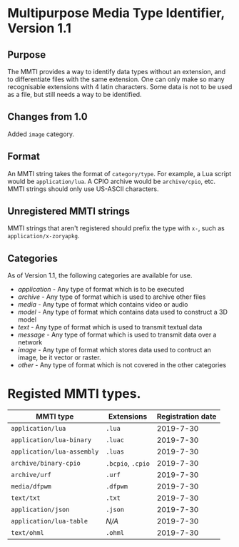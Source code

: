 # Multipurpose Media Type Identifier, Version 1.1
## Purpose
The MMTI provides a way to identify data types without an extension, and to differentiate files with the same extension. One can only make so many recognisable extensions with 4 latin characters. Some data is not to be used as a file, but still needs a way to be identified.

## Changes from 1.0
Added `image` category.

## Format
An MMTI string takes the format of `category/type`. For example, a Lua script would be `application/lua`. A CPIO archive would be `archive/cpio`, etc. MMTI strings should only use US-ASCII characters.

## Unregistered MMTI strings
MMTI strings that aren't registered should prefix the type with `x-`, such as `application/x-zoryapkg`.

## Categories
As of Version 1.1, the following categories are available for use.
* *application* - Any type of format which is to be executed
* *archive* - Any type of format which is used to archive other files
* *media* - Any type of format which contains video or audio
* *model* - Any type of format which contains data used to construct a 3D model
* *text* - Any type of format which is used to transmit textual data
* *message* - Any type of format which is used to transmit data over a network
* *image* - Any type of format which stores data used to contruct an image, be it vector or raster.
* *other* - Any type of format which is not covered in the other categories

# Registed MMTI types.
| MMTI type | Extensions | Registration date |
| --- | --- | --- |
| `application/lua` | `.lua` | 2019-7-30 |
| `application/lua-binary` | `.luac` | 2019-7-30 |
| `application/lua-assembly` | `.luas` | 2019-7-30 |
| `archive/binary-cpio` | `.bcpio`, `.cpio` | 2019-7-30 |
| `archive/urf` | `.urf` | 2019-7-30 |
| `media/dfpwm` | `.dfpwm` | 2019-7-30 |
| `text/txt` | `.txt` | 2019-7-30 |
| `application/json` | `.json` | 2019-7-30 |
| `application/lua-table` | *N/A* | 2019-7-30 |
| `text/ohml` | `.ohml` | 2019-7-30 |
